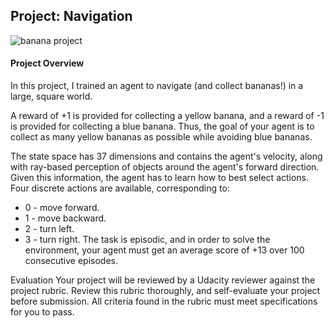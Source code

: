 ## Project: Navigation 

![banana project](https://video.udacity-data.com/topher/2018/June/5b1ab4b0_banana/banana.gif)

#### Project Overview
In this project, I trained an agent to navigate (and collect bananas!) in a large, square world.

A reward of +1 is provided for collecting a yellow banana, and a reward of -1 is provided for collecting a blue banana. Thus, the goal of your agent is to collect as many yellow bananas as possible while avoiding blue bananas.

The state space has 37 dimensions and contains the agent's velocity, along with ray-based perception of objects around the agent's forward direction. Given this information, the agent has to learn how to best select actions. Four discrete actions are available, corresponding to:

- 0 - move forward.
- 1 - move backward.
- 2 - turn left.
- 3 - turn right.
The task is episodic, and in order to solve the environment, your agent must get an average score of +13 over 100 consecutive episodes.

Evaluation
Your project will be reviewed by a Udacity reviewer against the project rubric. Review this rubric thoroughly, and self-evaluate your project before submission. All criteria found in the rubric must meet specifications for you to pass.
